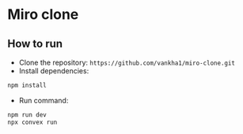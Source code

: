 # Miro clone

## How to run

- Clone the repository: `https://github.com/vankha1/miro-clone.git`
- Install dependencies:

```bash
npm install
```

- Run command:

```bash
npm run dev
npx convex run
```
